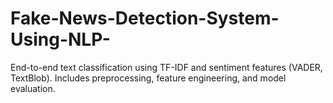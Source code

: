 # Fake-News-Detection-System-Using-NLP-
End-to-end text classification using TF-IDF and sentiment features (VADER, TextBlob). Includes preprocessing, feature engineering, and model evaluation.
